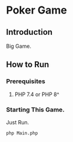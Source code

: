 # Poker Game

## Introduction
Big Game.

## How to Run

### Prerequisites
1. PHP 7.4 or PHP 8^

### Starting This Game.
Just Run.

```
php Main.php
```